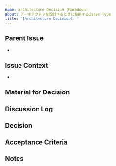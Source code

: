 ```yaml
---
name: Architecture Decision (Markdown)
about: アーキテクチャを設計するときに使用するIssue Type
title: "[Architecture Decision]: "
---
```


## Parent Issue
<!-- User Storyの親にあたるIssueを記載する。 -->

- 

## Issue Context
<!-- この Issue で設計する必要があることを記載する -->

- 

## Material for Decision
<!--
決定材料を記載する
選択肢ごとの長所と短所、機能の比較、コストの比較、懸念事項などを記載する
Example:
  ### Option 1: Use Technology A
  - **Pros**: List of advantages
  - **Cons**: List of disadvantages
  - **Cost**: Description of costs
  ### Option 2: Use Technology B
  - **Pros**: List of advantages
  - **Cons**: List of disadvantages
  - **Cost**: Description of costs
  ### Concerns
  - Concern 1: Description
  - Concern 2: Description
-->



## Discussion Log
<!--
議論したログやリンク、議事録などを記載する
  Example:
  ### Meeting Date: YYYY/MM/DD
  - **Participants**: List of participants
  - **Summary**: Brief summary of the discussion
  - **Log/Links**: [Link to detailed discussion], [Link to meeting notes]
-->



## Decision
<!--
決定事項を記載する。選ばれた選択肢とその理由も記載する
  Example:
  ### Chosen Option: Use Technology A
  - **Rationale**: Brief explanation of why this option was chosen
-->


## Acceptance Criteria
<!--  
完了基準を記載する。設計のため誰にReviewを貰ったら完了とするかを記載する。
Example: 〇〇さんからReviewをしていただく。
-->


## Notes
<!-- その他の備考や追加情報を記載する -->

